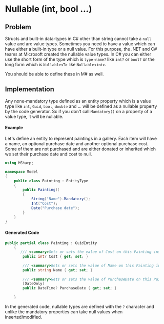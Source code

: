 # Nullable (int, bool ...)

## Problem

Structs and built-in data-types in C# other than string cannot take a `null` value and are value types.
Sometimes you need to have a value which can have either a built-in type or a null value.
For this purpose, the .NET and C# teams at Microsoft created the nullable value types.
In C# you can either use the short form of the type which is `type-name?` like `int?` or `bool?` or the long form which is `Nullable<T>` like `Nullable<int>`.

You should be able to define these in M# as well.

## Implementation

Any none-mandatory type defined as an entity property which is a value type like `int`, `Guid`, `bool`, `double` and … will be defined as a nullable property by the code generator.
So if you don't call `Mandatory()` on a property of a value type, it will be nullable.

#### Example

Let's define an entity to represent paintings in a gallery.
Each item will have a name, an optional purchase date and another optional purchase cost.
Some of them are not purchased and are either donated or inherited which we set their purchase date and cost to null.

```csharp
using MSharp;

namespace Model
{
    public class Painting : EntityType
    {
        public Painting()
        {
            String("Name").Mandatory();
            Int("Cost");
            Date("Purchase date");
        }
    }
}
```

#### Generated Code

```csharp
public partial class Painting : GuidEntity
    {
       /// <summary>Gets or sets the value of Cost on this Painting instance.</summary>
        public int? Cost { get; set; }
        
        /// <summary>Gets or sets the value of Name on this Painting instance.</summary>
        public string Name { get; set; }
        
        /// <summary>Gets or sets the value of PurchaseDate on this Painting instance.</summary>
        [DateOnly]
        public DateTime? PurchaseDate { get; set; }
        
    }
```

In the generated code, nullable types are defined with the `?` character and unlike the mandatory properties can take null values when inserted/modified.
